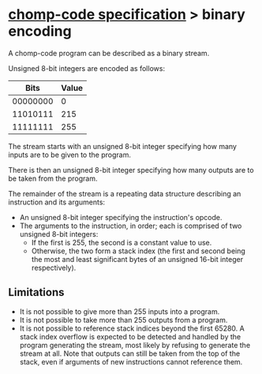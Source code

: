 # [chomp-code specification](./readme.md) > binary encoding

A chomp-code program can be described as a binary stream.

Unsigned 8-bit integers are encoded as follows:

| Bits     | Value |
| -------- | ----- |
| 00000000 | 0     |
| 11010111 | 215   |
| 11111111 | 255   |

The stream starts with an unsigned 8-bit integer specifying how many inputs are to be given to the program.

There is then an unsigned 8-bit integer specifying how many outputs are to be taken from the program.

The remainder of the stream is a repeating data structure describing an instruction and its arguments:

- An unsigned 8-bit integer specifying the instruction's opcode.
- The arguments to the instruction, in order; each is comprised of two unsigned 8-bit integers:
  - If the first is 255, the second is a constant value to use.
  - Otherwise, the two form a stack index (the first and second being the most and least significant bytes of an unsigned 16-bit integer respectively).

## Limitations

- It is not possible to give more than 255 inputs into a program.
- It is not possible to take more than 255 outputs from a program.
- It is not possible to reference stack indices beyond the first 65280.  A stack index overflow is expected to be detected and handled by the program generating the stream, most likely by refusing to generate the stream at all.  Note that outputs can still be taken from the top of the stack, even if arguments of new instructions cannot reference them.
